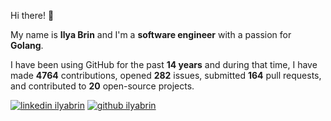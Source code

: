 Hi there! 👋

My name is **Ilya Brin** and I'm a **software engineer** with a passion for **Golang**.

I have been using GitHub for the past **14 years** and during that time, I have made **4764** contributions, opened **282** issues, submitted **164** pull requests, and contributed to **20** open-source projects.

[1.1]: https://user-images.githubusercontent.com/464157/88304618-307f2b00-cd11-11ea-8f5a-0a154f7b523d.png (Feel free to add me to your network)
[2.1]: https://user-images.githubusercontent.com/464157/88305468-39bcc780-cd12-11ea-826e-f67163b6cf1f.png (You are here 😸)
[1]: https://www.linkedin.com/in/ilyabrin
[2]: https://www.github.com/ilyabrin

[![linkedin ilyabrin][1.1]][1]
[![github ilyabrin][2.1]][2]

